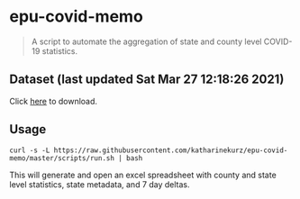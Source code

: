 # epu-covid-memo

> A script to automate the aggregation of state and county level COVID-19 statistics.

<!-- tmpl start -->

## Dataset (last updated Sat Mar 27 12:18:26 2021)

Click [here](https://covid-artifacts.s3.amazonaws.com/records/2021-3-27-121826-covid_artifact.xls) to download.

<!-- tmpl end -->

## Usage

```
curl -s -L https://raw.githubusercontent.com/katharinekurz/epu-covid-memo/master/scripts/run.sh | bash
```

This will generate and open an excel spreadsheet with county and state level statistics, state metadata, and 7 day deltas.